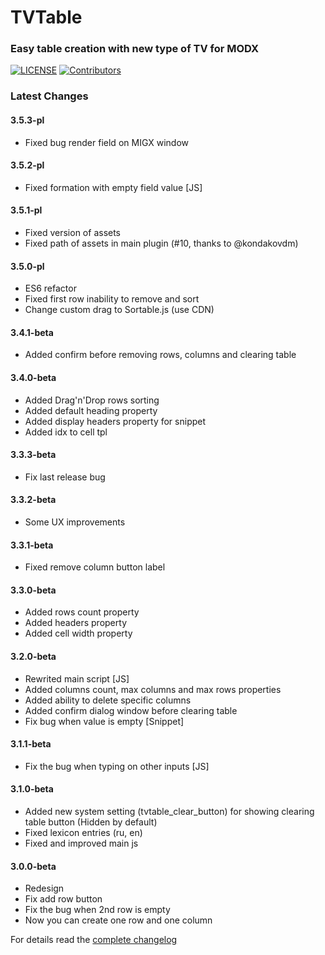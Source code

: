 # TVTable

### Easy table creation with new type of TV for MODX
[![LICENSE](https://img.shields.io/badge/License-GPL%20v2-blue.svg)](./LICENSE)  [![Contributors](https://img.shields.io/github/contributors/wax100/tvtable.svg)](https://github.com/wax100/tvtable/graphs/contributors)

### Latest Changes

#### 3.5.3-pl
- Fixed bug render field on MIGX window

#### 3.5.2-pl
- Fixed formation with empty field value [JS]

#### 3.5.1-pl
- Fixed version of assets
- Fixed path of assets in main plugin (#10, thanks to @kondakovdm)

#### 3.5.0-pl
- ES6 refactor
- Fixed first row inability to remove and sort
- Change custom drag to Sortable.js (use CDN)

#### 3.4.1-beta
- Added confirm before removing rows, columns and clearing table

#### 3.4.0-beta
- Added Drag'n'Drop rows sorting
- Added default heading property
- Added display headers property for snippet
- Added idx to cell tpl

#### 3.3.3-beta
- Fix last release bug

#### 3.3.2-beta
- Some UX improvements

#### 3.3.1-beta
- Fixed remove column button label

#### 3.3.0-beta
- Added rows count property
- Added headers property
- Added cell width property

#### 3.2.0-beta
- Rewrited main script [JS]
- Added columns count, max columns and max rows properties
- Added ability to delete specific columns
- Added confirm dialog window before clearing table
- Fix bug when value is empty [Snippet]

#### 3.1.1-beta
- Fix the bug when typing on other inputs [JS]

#### 3.1.0-beta
- Added new system setting (tvtable_clear_button) for showing clearing table button (Hidden by default)
- Fixed lexicon entries (ru, en)
- Fixed and improved main js

#### 3.0.0-beta
- Redesign
- Fix add row button
- Fix the bug when 2nd row is empty
- Now you can create one row and one column

For details read the [complete changelog](./core/components/tvtable/docs/changelog.txt 'complete changelog')